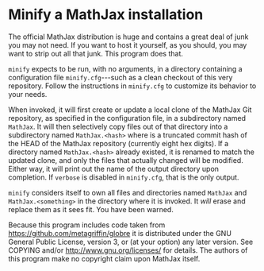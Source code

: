 # Minify a MathJax installation

The official MathJax distribution is huge and contains a great deal of
junk you may not need.  If you want to host it yourself, as you should,
you may want to strip out all that junk.  This program does that.

`minify` expects to be run, with no arguments, in a directory
containing a configuration file `minify.cfg`---such as a clean
checkout of this very repository.  Follow the instructions in
`minify.cfg` to customize its behavior to your needs.

When invoked, it will first create or update a local clone of the
MathJax Git repository, as specified in the configuration file, in a
subdirectory named `MathJax`.  It will then selectively copy files out
of that directory into a subdirectory named `MathJax.<hash>` where
<hash> is a truncated commit hash of the HEAD of the MathJax
repository (currently eight hex digits).  If a directory named
`MathJax.<hash>` already existed, it is renamed to match the updated
clone, and only the files that actually changed will be modified.
Either way, it will print out the name of the output directory upon
completion.  If `verbose` is disabled in `minify.cfg`, that is the only
output.

`minify` considers itself to own all files and directories named
`MathJax` and `MathJax.<something>` in the directory where it is
invoked.  It *will* erase and replace them as it sees fit.  You have
been warned.

Because this program includes code taken from
https://github.com/metagriffin/globre
it is distributed under the GNU General Public License,
version 3, or (at your option) any later version.
See COPYING and/or http://www.gnu.org/licenses/ for details.
The authors of this program make no copyright claim upon MathJax itself.
